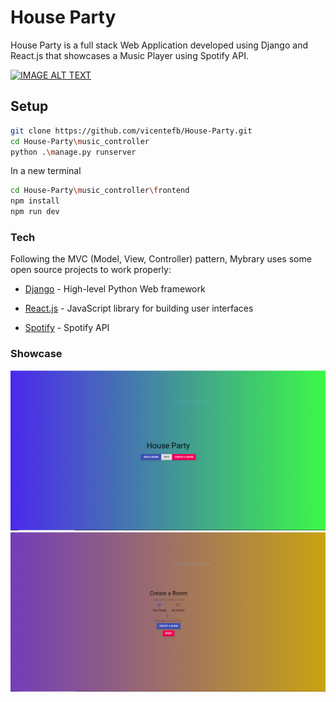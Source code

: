 # House Party

House Party is a full stack Web Application developed using Django and React.js that showcases a Music Player using Spotify API.

[![IMAGE ALT TEXT](http://img.youtube.com/vi/vE4lzrD1LM0/0.jpg)](http://www.youtube.com/watch?v=vE4lzrD1LM0 "House Party")

## Setup

```sh
git clone https://github.com/vicentefb/House-Party.git
cd House-Party\music_controller
python .\manage.py runserver
```

In a new terminal 
```sh
cd House-Party\music_controller\frontend
npm install
npm run dev
```

### Tech

Following the MVC (Model, View, Controller) pattern, Mybrary uses some open source projects to work properly:

* [Django] - High-level Python Web framework
* [React.js] - JavaScript library for building user interfaces
* [Spotify] - Spotify API


   [Django]: <https://www.djangoproject.com/>
   [React.js]: <https://reactjs.org/>
   [Spotify]: <https://developer.spotify.com/>

### Showcase

![](images/Home.PNG)
![](images/Create.PNG)
